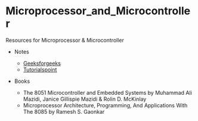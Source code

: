 # Microprocessor_and_Microcontroller
Resources for Microprocessor & Microcontroller

- Notes
  - [Geeksforgeeks](https://www.tutorialspoint.com/signals_and_systems/index.htm)
  - [Tutorialspoint](https://www.tutorialspoint.com/microprocessor/index.htm)
  
- Books
  - The 8051 Microcontroller and Embedded Systems by Muhammad Ali Mazidi, Janice Gillispie Mazidi & Rolin D. McKinlay
  - Microprocessor Architecture, Programming, And Applications With The 8085 by Ramesh S. Gaonkar
